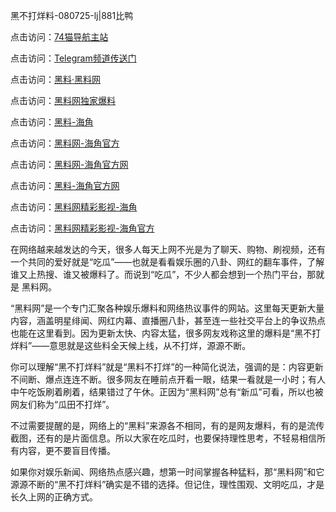 黑不打烊料-080725-lj|881比鸭

点击访问：<a href="https://74mao.com/">74猫导航主站</a>

点击访问：<a href="https://74mao.com/">Telegram频道传送门</a>

点击访问：<a href="https://heiliaotlyq53.pages.dev">黑料·黑料网</a>

点击访问：<a href="https://heiliaoyvnrda.pages.dev">黑料网独家爆料</a>

点击访问：<a href="https://heiliaokof3cy.pages.dev">黑料-海角</a>

点击访问：<a href="https://heiliaoubleqx.pages.dev">黑料网-海角官方</a>

点击访问：<a href="https://heiliaokof3cy.pages.dev">黑料网-海角官方网</a>

点击访问：<a href="https://heiliao3gvg9x.pages.dev">黑料-海角官方网</a>

点击访问：<a href="https://heiliaolvzlu3.pages.dev">黑料网精彩影视-海角</a>

点击访问：<a href="https://heiliaoxfe5rb.pages.dev">黑料网精彩影视-海角官方</a>

在网络越来越发达的今天，很多人每天上网不光是为了聊天、购物、刷视频，还有一个共同的爱好就是“吃瓜”——也就是看看娱乐圈的八卦、网红的翻车事件，了解谁又上热搜、谁又被爆料了。而说到“吃瓜”，不少人都会想到一个热门平台，那就是 黑料网。

“黑料网”是一个专门汇聚各种娱乐爆料和网络热议事件的网站。这里每天更新大量内容，涵盖明星绯闻、网红内幕、直播圈八卦，甚至连一些社交平台上的争议热点也能在这里看到。因为更新太快、内容太猛，很多网友戏称这里的爆料是“黑不打烊料”——意思就是这些料全天候上线，从不打烊，源源不断。

你可以理解“黑不打烊料”就是“黑料不打烊”的一种简化说法，强调的是：内容更新不间断、爆点连连不断。很多网友在睡前点开看一眼，结果一看就是一小时；有人中午吃饭刷着刷着，结果错过了午休。正因为“黑料网”总有“新瓜”可看，所以也被网友们称为“瓜田不打烊”。

不过需要提醒的是，网络上的“黑料”来源各不相同，有的是网友爆料，有的是流传截图，还有的是片面信息。所以大家在吃瓜时，也要保持理性思考，不轻易相信所有内容，更不要盲目传播。

如果你对娱乐新闻、网络热点感兴趣，想第一时间掌握各种猛料，那“黑料网”和它源源不断的“黑不打烊料”确实是不错的选择。但记住，理性围观、文明吃瓜，才是长久上网的正确方式。
